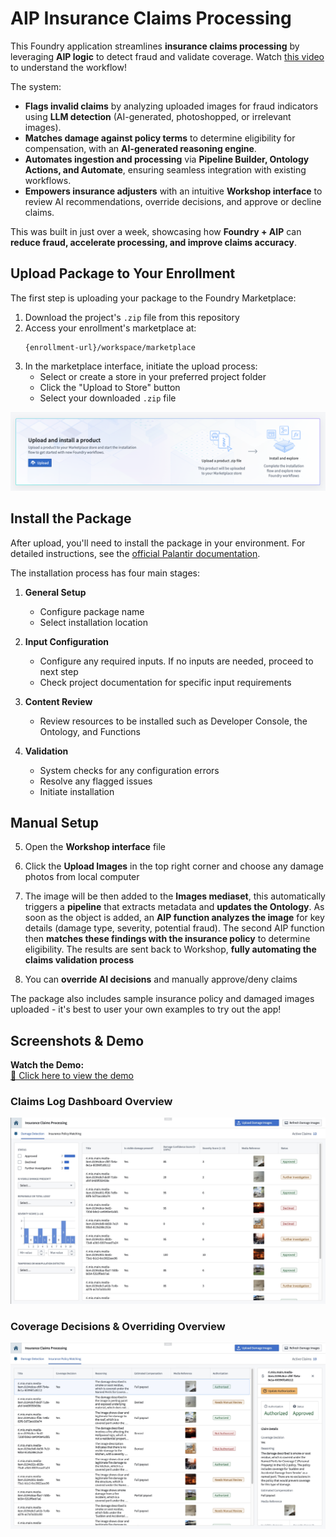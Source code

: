 # AIP Insurance Claims Processing

This Foundry application streamlines **insurance claims processing** by leveraging **AIP logic** to detect fraud and validate coverage. Watch [this video](https://youtu.be/2uGwu4hJiYw?si=cih3Pur0X7nGfj72) to understand the workflow!

The system:

- **Flags invalid claims** by analyzing uploaded images for fraud indicators using **LLM detection** (AI-generated, photoshopped, or irrelevant images).
- **Matches damage against policy terms** to determine eligibility for compensation, with an **AI-generated reasoning engine**.
- **Automates ingestion and processing** via **Pipeline Builder, Ontology Actions, and Automate**, ensuring seamless integration with existing workflows.
- **Empowers insurance adjusters** with an intuitive **Workshop interface** to review AI recommendations, override decisions, and approve or decline claims.

This was built in just over a week, showcasing how **Foundry + AIP** can **reduce fraud, accelerate processing, and improve claims accuracy**.

## Upload Package to Your Enrollment

The first step is uploading your package to the Foundry Marketplace:

1. Download the project's `.zip` file from this repository
2. Access your enrollment's marketplace at:
   ```
   {enrollment-url}/workspace/marketplace
   ```
3. In the marketplace interface, initiate the upload process:
   - Select or create a store in your preferred project folder
   - Click the "Upload to Store" button
   - Select your downloaded `.zip` file

![Marketplace Interface](images/upload_product_banner.png)

## Install the Package

After upload, you'll need to install the package in your environment. For detailed instructions, see the [official Palantir documentation](https://www.palantir.com/docs/foundry/marketplace/install-product).

The installation process has four main stages:

1. **General Setup**
   - Configure package name
   - Select installation location

2. **Input Configuration**
   - Configure any required inputs. If no inputs are needed, proceed to next step
   - Check project documentation for specific input requirements

3. **Content Review**
   - Review resources to be installed such as Developer Console, the Ontology, and Functions

4. **Validation**
   - System checks for any configuration errors
   - Resolve any flagged issues
   - Initiate installation
  
## Manual Setup

5. Open the **Workshop interface** file

6. Click the **Upload Images** in the top right corner and choose any damage photos from local computer

7. The image will be then added to the **Images mediaset**, this automatically triggers a **pipeline** that extracts metadata and **updates the Ontology**. As soon as the object is added, an **AIP function analyzes the image** for key details (damage type, severity, potential fraud). The second AIP function then **matches these findings with the insurance policy** to determine eligibility. The results are sent back to Workshop, **fully automating the claims validation process** 

8. You can **override AI decisions** and manually approve/deny claims

The package also includes sample insurance policy and damaged images uploaded - it's best to user your own examples to try out the app!

## Screenshots & Demo

**Watch the Demo:**  
[🔗 Click here to view the demo](https://youtu.be/2uGwu4hJiYw?si=cih3Pur0X7nGfj72)

### **Claims Log Dashboard Overview**
![Claims log dashboard overview](images/Dashboard_View.jpg)

### **Coverage Decisions & Overriding Overview**
![Coverage decisions and overriding overview](images/Dashboard_View_2.jpg)

